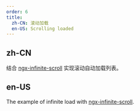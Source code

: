 ```yaml
---
order: 6
title:
  zh-CN: 滚动加载
  en-US: Scrolling loaded
---
```


## zh-CN

结合 [ngx-infinite-scroll](https://github.com/orizens/ngx-infinite-scroll) 实现滚动自动加载列表。

## en-US

The example of infinite load with [ngx-infinite-scroll](https://github.com/orizens/ngx-infinite-scroll).

